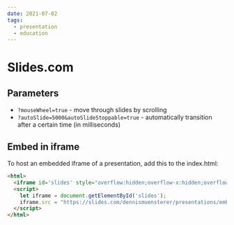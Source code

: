 ```yaml
---
date: 2021-07-02
tags:
  - presentation
  - education
---
```


# Slides.com


## Parameters

- `?mouseWheel=true` - move through slides by scrolling
- `?autoSlide=5000&autoSlideStoppable=true` - automatically transition after a certain time (in milliseconds)

## Embed in iframe

To host an embedded iframe of a presentation, add this to the index.html:
```html
<html>
  <iframe id='slides' style="overflow:hidden;overflow-x:hidden;overflow-y:hidden;height:100%;width:100%;position:absolute;top:0px;left:0px;right:0px;bottom:0px" width="100%" height="100%" scrolling="no" frameborder="0" webkitallowfullscreen mozallowfullscreen allowfullscreen></iframe>
  <script>
    let iframe = document.getElementById('slides');
    iframe.src = "https://slides.com/dennismuensterer/presentations/embed" + window.location.search + window.location.hash;
  </script>
</html>
```
